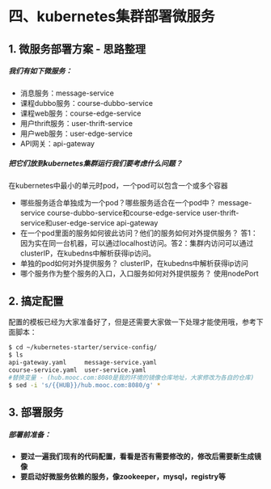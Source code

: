# 四、kubernetes集群部署微服务
## 1. 微服务部署方案 - 思路整理
##### 我们有如下微服务：
- 消息服务：message-service
- 课程dubbo服务：course-dubbo-service
- 课程web服务：course-edge-service
- 用户thrift服务：user-thrift-service
- 用户web服务：user-edge-service
- API网关：api-gateway

##### 把它们放到kubernetes集群运行我们要考虑什么问题？
在kubernetes中最小的单元时pod，一个pod可以包含一个或多个容器  
- 哪些服务适合单独成为一个pod？哪些服务适合在一个pod中？
 message-service   course-dubbo-service和course-edge-service   user-thrift-service和user-edge-service  api-gateway  
- 在一个pod里面的服务如何彼此访问？他们的服务如何对外提供服务？
答1：因为实在同一台机器，可以通过localhost访问。答2：集群内访问可以通过clusterIP，在kubedns中解析获得ip访问。
- 单独的pod如何对外提供服务？
clusterIP，在kubedns中解析获得ip访问
- 哪个服务作为整个服务的入口，入口服务如何对外提供服务？
使用nodePort

## 2. 搞定配置
配置的模板已经为大家准备好了，但是还需要大家做一下处理才能使用哦，参考下面脚本：
```bash
$ cd ~/kubernetes-starter/service-config/
$ ls
api-gateway.yaml     message-service.yaml
course-service.yaml  user-service.yaml
#替换变量 - (hub.mooc.com:8080是我的环境的镜像仓库地址，大家修改为各自的仓库)
$ sed -i 's/{{HUB}}/hub.mooc.com:8080/g' *
```
## 3. 部署服务
##### 部署前准备：
- **要过一遍我们现有的代码配置，看看是否有需要修改的，修改后需要新生成镜像**
- **要启动好微服务依赖的服务，像zookeeper，mysql，registry等**

